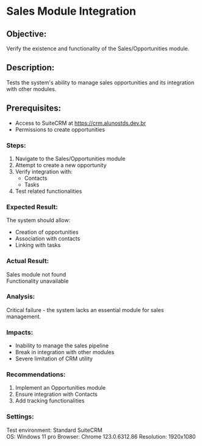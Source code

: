 # Sales Module Integration  
## Objective:  
Verify the existence and functionality of the Sales/Opportunities module.  

## Description:  
Tests the system's ability to manage sales opportunities and its integration with other modules.  

## Prerequisites:  
- Access to SuiteCRM at https://crm.alunostds.dev.br  
- Permissions to create opportunities  

### Steps:  
1. Navigate to the Sales/Opportunities module  
2. Attempt to create a new opportunity  
3. Verify integration with:  
   - Contacts  
   - Tasks  
4. Test related functionalities  

### Expected Result:  
The system should allow:  
- Creation of opportunities  
- Association with contacts  
- Linking with tasks  

### Actual Result:  
 Sales module not found  
 Functionality unavailable  

### Analysis:  
Critical failure - the system lacks an essential module for sales management.  

### Impacts:  
- Inability to manage the sales pipeline  
- Break in integration with other modules  
- Severe limitation of CRM utility  

### Recommendations:  
1. Implement an Opportunities module  
2. Ensure integration with Contacts  
3. Add tracking functionalities  

### Settings:  
Test environment: Standard SuiteCRM  
OS: Windows 11 pro
Browser: Chrome 123.0.6312.86
Resolution: 1920x1080